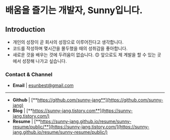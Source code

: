 # 배움을 즐기는 개발자, Sunny입니다.

## Introduction
- 개인의 성장이 곧 회사의 성장으로 이루어진다고 생각합니다.
- 코드를 작성하며 몇시간을 몰두했을 때의 성취감을 좋아합니다.
- 새로운 것을 배우는 것에 두려움이 없습니다. 😊 앞으로도 제 계발을 할 수 있는 곳에서 성장해 나가고 싶습니다.

### Contact & Channel

- **Email** | esunbest@gmail.com

---

- **Github** | [**https://github.com/sunny-jang**](https://github.com/sunny-jang)
- **Blog** | [**https://sunny-jang.tistory.com**](https://sunny-jang.tistory.com/)
- **Resume** | [**https://sunny-jang.github.io/resume/sunny-resume/public/**](https://sunny-jang.tistory.com/](https://sunny-jang.github.io/resume/sunny-resume/public/)

